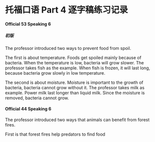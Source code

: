 # 托福口语 Part 4 逐字稿练习记录

#### Official 53 Speaking 6

##### 初版

The professor introduced two ways to prevent food from spoil. 

The first is about temperature. Foods get spoiled mainly because of bacteria. When the temperature is low, bacteria will grow slower. The professor takes fish as the example. When fish is frozen, it will last long, because bacteria grow slowly in low temperature. 

The second is about moisture. Moisture is important to the growth of bacteria, bacteria cannot grow without it. The professor takes milk as example. Power milk last longer than liquid milk. Since the moisture is removed, bacteria cannot grow.

#### Official 44 Speaking 6

The professor introduced two ways that animals can benefit from forest fires.

First is that forest fires help predators to find food